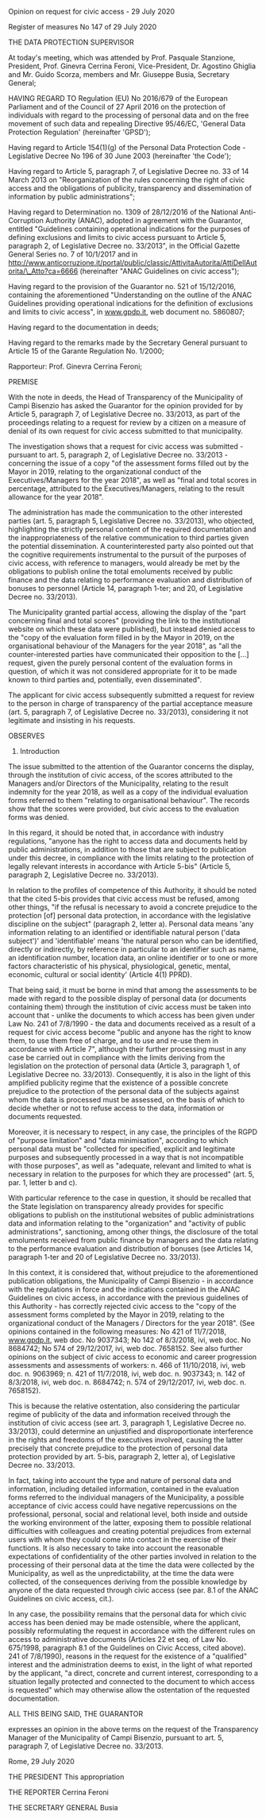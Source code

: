 Opinion on request for civic access - 29 July 2020

Register of measures
No 147 of 29 July 2020

THE DATA PROTECTION SUPERVISOR

At today's meeting, which was attended by Prof. Pasquale Stanzione, President, Prof. Ginevra Cerrina Feroni, Vice-President, Dr. Agostino Ghiglia and Mr. Guido Scorza, members and Mr. Giuseppe Busia, Secretary General;

HAVING REGARD TO Regulation (EU) No 2016/679 of the European Parliament and of the Council of 27 April 2016 on the protection of individuals with regard to the processing of personal data and on the free movement of such data and repealing Directive 95/46/EC, 'General Data Protection Regulation' (hereinafter 'GPSD');

Having regard to Article 154(1)(g) of the Personal Data Protection Code - Legislative Decree No 196 of 30 June 2003 (hereinafter 'the Code');

Having regard to Article 5, paragraph 7, of Legislative Decree no. 33 of 14 March 2013 on "Reorganization of the rules concerning the right of civic access and the obligations of publicity, transparency and dissemination of information by public administrations";

Having regard to Determination no. 1309 of 28/12/2016 of the National Anti-Corruption Authority (ANAC), adopted in agreement with the Guarantor, entitled "Guidelines containing operational indications for the purposes of defining exclusions and limits to civic access pursuant to Article 5, paragraph 2, of Legislative Decree no. 33/2013", in the Official Gazette General Series no. 7 of 10/1/2017 and in http://www.anticorruzione.it/portal/public/classic/AttivitaAutorita/AttiDellAutorita/\_Atto?ca=6666 (hereinafter "ANAC Guidelines on civic access");

Having regard to the provision of the Guarantor no. 521 of 15/12/2016, containing the aforementioned "Understanding on the outline of the ANAC Guidelines providing operational indications for the definition of exclusions and limits to civic access", in www.gpdp.it, web document no. 5860807;

Having regard to the documentation in deeds;

Having regard to the remarks made by the Secretary General pursuant to Article 15 of the Garante Regulation No. 1/2000;

Rapporteur: Prof. Ginevra Cerrina Feroni;

PREMISE

With the note in deeds, the Head of Transparency of the Municipality of Campi Bisenzio has asked the Guarantor for the opinion provided for by Article 5, paragraph 7, of Legislative Decree no. 33/2013, as part of the proceedings relating to a request for review by a citizen on a measure of denial of its own request for civic access submitted to that municipality.

The investigation shows that a request for civic access was submitted - pursuant to art. 5, paragraph 2, of Legislative Decree no. 33/2013 - concerning the issue of a copy "of the assessment forms filled out by the Mayor in 2019, relating to the organizational conduct of the Executives/Managers for the year 2018", as well as "final and total scores in percentage, attributed to the Executives/Managers, relating to the result allowance for the year 2018".

The administration has made the communication to the other interested parties (art. 5, paragraph 5, Legislative Decree no. 33/2013), who objected, highlighting the strictly personal content of the required documentation and the inappropriateness of the relative communication to third parties given the potential dissemination. A counterinterested party also pointed out that the cognitive requirements instrumental to the pursuit of the purposes of civic access, with reference to managers, would already be met by the obligations to publish online the total emoluments received by public finance and the data relating to performance evaluation and distribution of bonuses to personnel (Article 14, paragraph 1-ter; and 20, of Legislative Decree no. 33/2013).

The Municipality granted partial access, allowing the display of the "part concerning final and total scores" (providing the link to the institutional website on which these data were published), but instead denied access to the "copy of the evaluation form filled in by the Mayor in 2019, on the organisational behaviour of the Managers for the year 2018", as "all the counter-interested parties have communicated their opposition to the \[...\] request, given the purely personal content of the evaluation forms in question, of which it was not considered appropriate for it to be made known to third parties and, potentially, even disseminated".

The applicant for civic access subsequently submitted a request for review to the person in charge of transparency of the partial acceptance measure (art. 5, paragraph 7, of Legislative Decree no. 33/2013), considering it not legitimate and insisting in his requests.

OBSERVES

1. Introduction

The issue submitted to the attention of the Guarantor concerns the display, through the institution of civic access, of the scores attributed to the Managers and/or Directors of the Municipality, relating to the result indemnity for the year 2018, as well as a copy of the individual evaluation forms referred to them "relating to organisational behaviour". The records show that the scores were provided, but civic access to the evaluation forms was denied.

In this regard, it should be noted that, in accordance with industry regulations, "anyone has the right to access data and documents held by public administrations, in addition to those that are subject to publication under this decree, in compliance with the limits relating to the protection of legally relevant interests in accordance with Article 5-bis" (Article 5, paragraph 2, Legislative Decree no. 33/2013).

In relation to the profiles of competence of this Authority, it should be noted that the cited 5-bis provides that civic access must be refused, among other things, "if the refusal is necessary to avoid a concrete prejudice to the protection \[of\] personal data protection, in accordance with the legislative discipline on the subject" (paragraph 2, letter a). Personal data means 'any information relating to an identified or identifiable natural person ('data subject')' and 'identifiable' means 'the natural person who can be identified, directly or indirectly, by reference in particular to an identifier such as name, an identification number, location data, an online identifier or to one or more factors characteristic of his physical, physiological, genetic, mental, economic, cultural or social identity' (Article 4(1) PPRD).

That being said, it must be borne in mind that among the assessments to be made with regard to the possible display of personal data (or documents containing them) through the institution of civic access must be taken into account that - unlike the documents to which access has been given under Law No. 241 of 7/8/1990 - the data and documents received as a result of a request for civic access become "public and anyone has the right to know them, to use them free of charge, and to use and re-use them in accordance with Article 7", although their further processing must in any case be carried out in compliance with the limits deriving from the legislation on the protection of personal data (Article 3, paragraph 1, of Legislative Decree no. 33/2013). Consequently, it is also in the light of this amplified publicity regime that the existence of a possible concrete prejudice to the protection of the personal data of the subjects against whom the data is processed must be assessed, on the basis of which to decide whether or not to refuse access to the data, information or documents requested.

Moreover, it is necessary to respect, in any case, the principles of the RGPD of "purpose limitation" and "data minimisation", according to which personal data must be "collected for specified, explicit and legitimate purposes and subsequently processed in a way that is not incompatible with those purposes", as well as "adequate, relevant and limited to what is necessary in relation to the purposes for which they are processed" (art. 5, par. 1, letter b and c).

With particular reference to the case in question, it should be recalled that the State legislation on transparency already provides for specific obligations to publish on the institutional websites of public administrations data and information relating to the "organization" and "activity of public administrations", sanctioning, among other things, the disclosure of the total emoluments received from public finance by managers and the data relating to the performance evaluation and distribution of bonuses (see Articles 14, paragraph 1-ter and 20 of Legislative Decree no. 33/2013).

In this context, it is considered that, without prejudice to the aforementioned publication obligations, the Municipality of Campi Bisenzio - in accordance with the regulations in force and the indications contained in the ANAC Guidelines on civic access, in accordance with the previous guidelines of this Authority - has correctly rejected civic access to the "copy of the assessment forms completed by the Mayor in 2019, relating to the organizational conduct of the Managers / Directors for the year 2018". (See opinions contained in the following measures: No 421 of 11/7/2018, www.gpdp.it, web doc. No 9037343; No 142 of 8/3/2018, ivi, web doc. No 8684742; No 574 of 29/12/2017, ivi, web doc. 7658152. See also further opinions on the subject of civic access to economic and career progression assessments and assessments of workers: n. 466 of 11/10/2018, ivi, web doc. n. 9063969; n. 421 of 11/7/2018, ivi, web doc. n. 9037343; n. 142 of 8/3/2018, ivi, web doc. n. 8684742; n. 574 of 29/12/2017, ivi, web doc. n. 7658152).

This is because the relative ostentation, also considering the particular regime of publicity of the data and information received through the institution of civic access (see art. 3, paragraph 1, Legislative Decree no. 33/2013), could determine an unjustified and disproportionate interference in the rights and freedoms of the executives involved, causing the latter precisely that concrete prejudice to the protection of personal data protection provided by art. 5-bis, paragraph 2, letter a), of Legislative Decree no. 33/2013.

In fact, taking into account the type and nature of personal data and information, including detailed information, contained in the evaluation forms referred to the individual managers of the Municipality, a possible acceptance of civic access could have negative repercussions on the professional, personal, social and relational level, both inside and outside the working environment of the latter, exposing them to possible relational difficulties with colleagues and creating potential prejudices from external users with whom they could come into contact in the exercise of their functions. It is also necessary to take into account the reasonable expectations of confidentiality of the other parties involved in relation to the processing of their personal data at the time the data were collected by the Municipality, as well as the unpredictability, at the time the data were collected, of the consequences deriving from the possible knowledge by anyone of the data requested through civic access (see par. 8.1 of the ANAC Guidelines on civic access, cit.).

In any case, the possibility remains that the personal data for which civic access has been denied may be made ostensible, where the applicant, possibly reformulating the request in accordance with the different rules on access to administrative documents (Articles 22 et seq. of Law No. 675/1998, paragraph 8.1 of the Guidelines on Civic Access, cited above). 241 of 7/8/1990), reasons in the request for the existence of a "qualified" interest and the administration deems to exist, in the light of what reported by the applicant, "a direct, concrete and current interest, corresponding to a situation legally protected and connected to the document to which access is requested" which may otherwise allow the ostentation of the requested documentation.

ALL THIS BEING SAID, THE GUARANTOR

expresses an opinion in the above terms on the request of the Transparency Manager of the Municipality of Campi Bisenzio, pursuant to art. 5, paragraph 7, of Legislative Decree no. 33/2013.

Rome, 29 July 2020

THE PRESIDENT
This appropriation

THE REPORTER
Cerrina Feroni

THE SECRETARY GENERAL
Busia
